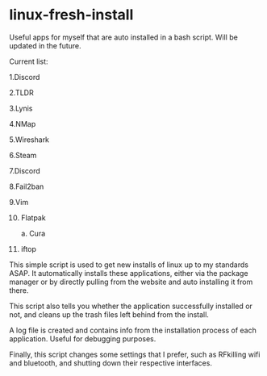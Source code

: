 # linux-fresh-install
Useful apps for myself that are auto installed in a bash script. Will be updated in the future. 

Current list:

1.Discord

2.TLDR

3.Lynis

4.NMap

5.Wireshark

6.Steam

7.Discord

8.Fail2ban

9.Vim

10. Flatpak
    
    a. Cura

11. iftop

This simple script is used to get new installs of linux up to my standards ASAP. It automatically installs these applications, either via the package manager
or by directly pulling from the website and auto installing it from there. 

This script also tells you whether the application successfully installed or not, and cleans up the trash files left behind from the install.

A log file is created and contains info from the installation process of each application. Useful for debugging purposes.

Finally, this script changes some settings that I prefer, such as RFkilling wifi and bluetooth, and shutting down their respective interfaces.
